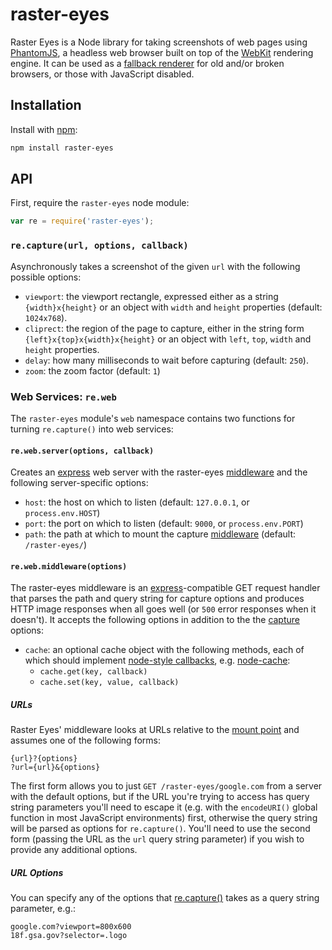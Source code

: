 # raster-eyes
Raster Eyes is a Node library for taking screenshots of web pages using [PhantomJS], a headless web browser built on top of the [WebKit] rendering engine. It can be used as a [fallback renderer] for old and/or broken browsers, or those with JavaScript disabled.

## Installation
Install with [npm]:

```sh
npm install raster-eyes
```

## API
First, require the `raster-eyes` node module:

```js
var re = require('raster-eyes');
```

### <a name="capture"></a> `re.capture(url, options, callback)`
Asynchronously takes a screenshot of the given `url` with the following possible options:

* `viewport`: the viewport rectangle, expressed either as a string `{width}x{height}` or an object with `width` and `height` properties (default: `1024x768`).
* `cliprect`: the region of the page to capture, either in the string form `{left}x{top}x{width}x{height}` or an object with `left`, `top`, `width` and `height` properties.
* `delay`: how many milliseconds to wait before capturing (default: `250`).
* `zoom`: the zoom factor (default: `1`)

### Web Services: `re.web`
The `raster-eyes` module's `web` namespace contains two functions for turning `re.capture()` into web services:

#### <a name="server"></a> `re.web.server(options, callback)`
Creates an [express] web server with the raster-eyes [middleware](#middleware) and the following server-specific options:

* `host`: the host on which to listen (default: `127.0.0.1`, or `process.env.HOST`)
* `port`: the port on which to listen (default: `9000`, or `process.env.PORT`)
* `path`: the path at which to mount the capture [middleware](#middleware) (default: `/raster-eyes/`)

#### <a name="middleware"></a> `re.web.middleware(options)`
The raster-eyes middleware is an [express]-compatible GET request handler that parses the path and query string for capture options and produces HTTP image responses when all goes well (or `500` error responses when it doesn't). It accepts the following options in addition to the the [capture](#capture) options:

* `cache`: an optional cache object with the following methods, each of which should implement [node-style callbacks], e.g. [node-cache]:
  * `cache.get(key, callback)`
  * `cache.set(key, value, callback)`

##### URLs
Raster Eyes' middleware looks at URLs relative to the [mount point] and assumes one of the following forms:

```
{url}?{options}
?url={url}&{options}
```

The first form allows you to just `GET /raster-eyes/google.com` from a server with the default options, but if the URL you're trying to access has query string parameters you'll need to escape it (e.g. with the `encodeURI()` global function in most JavaScript environments) first, otherwise the query string will be parsed as options for `re.capture()`. You'll need to use the second form (passing the URL as the `url` query string parameter) if you wish to provide any additional options.

##### URL Options
You can specify any of the options that [re.capture()](#capture) takes as a query string parameter, e.g.:

```
google.com?viewport=800x600
18f.gsa.gov?selector=.logo
```

[npm]: https://www.npmjs.com/
[PhantomJS]: phantomjs.org/
[WebKit]: http://www.webkit.org/
[express]: http://expressjs.com/
[node-cache]: https://www.npmjs.com/package/node-cache
[node-style callbacks]: http://thenodeway.io/posts/understanding-error-first-callbacks/
[mount point]: http://expressjs.com/4x/api.html#app.use
[fallback renderer]: https://github.com/shawnbot/raster-eyes/wiki/Raster-Eyes-as-browser-fallback-renderer
